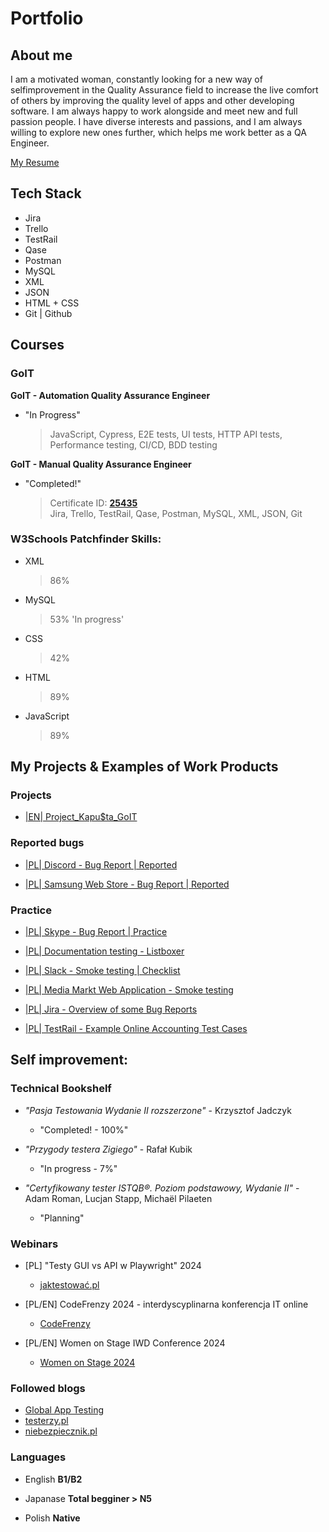 # Portfolio

## About me

I am a motivated woman, constantly looking for a new way of selfimprovement in the Quality Assurance field to increase the live
comfort of others by improving the quality level of apps and other developing software. I am always happy to work alongside and meet new and full passion people.
I have diverse interests and passions, and I am always willing to explore new ones further,
which helps me work better as a QA Engineer.

[My Resume](https://drive.google.com/file/d/1bMTUV6jLFu7zVNd3j-O39Ja3mNe8oKx0/view?usp=sharing)

## Tech Stack

- Jira
- Trello
- TestRail
- Qase
- Postman
- MySQL
- XML
- JSON
- HTML + CSS
- Git | Github

## Courses

### GoIT

**GoIT - Automation Quality Assurance Engineer**

- "In Progress"
  > JavaScript, Cypress, E2E tests, UI tests, HTTP API tests, Performance testing, CI/CD, BDD testing

**GoIT - Manual Quality Assurance Engineer**

- "Completed!"
  > Certificate ID:
  > [**25435**](https://drive.google.com/file/d/1YSF7cdC86hxwpAVeqwzIRy5GSEhfZyM_/view?usp=sharing)</br>
  > Jira, Trello, TestRail, Qase, Postman, MySQL, XML, JSON, Git

### W3Schools Patchfinder Skills:

- XML
	> 86%
- MySQL
	> 53% 'In progress'
- CSS
	> 42%
- HTML
	> 89%
- JavaScript
	> 89%

## My Projects & Examples of Work Products

### Projects

- [|EN| Project_Kapu$ta_GoIT](https://github.com/MioLuczak/Project_Kapusta)

### Reported bugs

- [|PL| Discord - Bug Report | Reported](https://drive.google.com/file/d/1XvZAP7MohiaUTo_Bg_8UtlzFPbtCZQTo/view?usp=sharing)

- [|PL| Samsung Web Store - Bug Report | Reported](https://drive.google.com/file/d/1XWWcqAtT4UEAA0DBMUl0HA7EFT78KHE2/view?usp=sharing)

### Practice

- [|PL| Skype - Bug Report | Practice](https://drive.google.com/file/d/1cTX439NJNxUpervl1Vsk_jZ2U-i8tBB-/view?usp=sharing)

- [|PL| Documentation testing - Listboxer](https://drive.google.com/file/d/1PprvSo00JEdhbnH-JI3lmyBRr5kXg8Cm/view?usp=sharing)

- [|PL| Slack - Smoke testing | Checklist](https://drive.google.com/file/d/17KsqaMVbRkSUB3Ycgcq5mSEek28pV4J5/view?usp=sharing)

- [|PL| Media Markt Web Application - Smoke testing](https://drive.google.com/file/d/1UHNS3ZyM4gA_RXm4md-C9ZzCCvCe9aBZ/view?usp=sharing)

- [|PL| Jira - Overview of some Bug Reports](https://drive.google.com/file/d/18Xb20MpS3FSver5dtjE-_Jt_xVKxic-r/view?usp=sharing)

- [|PL| TestRail - Example Online Accounting Test Cases](https://drive.google.com/file/d/1JClCLc58rECJ4_FXpU4vp083N-MOQrjR/view?usp=sharing)

## Self improvement:

### Technical Bookshelf

- _"Pasja Testowania Wydanie II rozszerzone"_ - Krzysztof Jadczyk

  - "Completed! - 100%"

- _"Przygody testera Zigiego"_ - Rafał Kubik

  - "In progress - 7%"

- _"Certyfikowany tester ISTQB®. Poziom podstawowy, Wydanie II"_ - Adam Roman, Lucjan Stapp, Michaël Pilaeten
  - "Planning"

### Webinars

- [PL] "Testy GUI vs API w Playwright" 2024

  - [jaktestować.pl](https://jaktestowac.pl/)

- [PL/EN] CodeFrenzy 2024 - interdyscyplinarna konferencja IT online

  - [CodeFrenzy](https://codefrenzy.pl/)

- [PL/EN] Women on Stage IWD Conference 2024
  - [Women on Stage 2024](https://www.womenonstage.net/iwd-2024)

### Followed blogs

- [Global App Testing](https://www.globalapptesting.com/blog)
- [testerzy.pl](https://testerzy.pl/)
- [niebezpiecznik.pl](https://niebezpiecznik.pl/category/all/)

### Languages

- English **B1/B2**

- Japanase **Total begginer > N5**

- Polish **Native**
